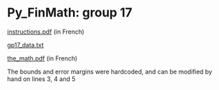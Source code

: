# Py_FinMath: group 17

[instructions.pdf](https://github.com/draialexis/Py_FinMath/files/8102300/Projet.Maths.fi.pdf) (in French)

[gp17_data.txt](https://github.com/draialexis/Py_FinMath/files/8188634/gp17_data.txt)

[the_math.pdf](https://github.com/draialexis/Py_FinMath/files/8155487/gp17_rapport.pdf) (in French)

The bounds and error margins were hardcoded, and can be modified by hand on lines 3, 4 and 5
